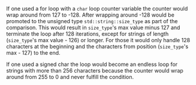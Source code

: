 If one used a for loop with a `char` loop counter variable the counter would wrap around from 127 to -128. After wrapping around -128 would be promoted to the unsigned type `std::string::size_type` as part of the comparison. This would result in `size_type`'s max value minus 127 and terminate the loop after 128 iterations, except for strings of length (`size_type`'s max value - 126) or longer. For those it would only handle 128 characters at the beginning and the characters from position (`size_type`'s max - 127) to the end.

If one used a signed char the loop would become an endless loop for strings with more than 256 characters because the counter would wrap around from 255 to 0 and never fulfill the condition.
